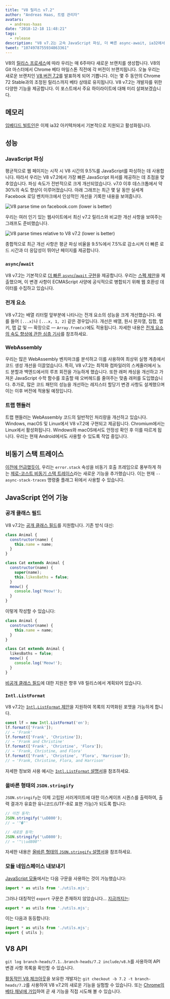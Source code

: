 ```yaml
---
title: "V8 릴리스 v7.2"
author: "Andreas Haas, 트랩 관리자"
avatars: 
  - andreas-haas
date: "2018-12-18 11:48:21"
tags: 
  - release
description: "V8 v7.2는 고속 JavaScript 파싱, 더 빠른 async-await, ia32에서의 메모리 소비 감소, 공개 클래스 필드 등 다양한 기능을 제공합니다!"
tweet: "1074978755934863361"
---
```

V8의 [릴리스 프로세스](/docs/release-process)에 따라 우리는 매 6주마다 새로운 브랜치를 생성합니다. V8의 Git 마스터에서 Chrome 베타 마일스톤 직전에 각 버전이 브랜치됩니다. 오늘 우리는 새로운 브랜치인 [V8 버전 7.2](https://chromium.googlesource.com/v8/v8.git/+log/branch-heads/7.2)를 발표하게 되어 기쁩니다. 이는 몇 주 동안의 Chrome 72 Stable과의 조정된 릴리스까지 베타 상태로 유지됩니다. V8 v7.2는 개발자를 위한 다양한 기능을 제공합니다. 이 포스트에서 주요 하이라이트에 대해 미리 살펴보겠습니다.

<!--truncate-->
## 메모리

[임베디드 빌트인](/blog/embedded-builtins)은 이제 ia32 아키텍처에서 기본적으로 지원되고 활성화됩니다.

## 성능

### JavaScript 파싱

평균적으로 웹 페이지는 시작 시 V8 시간의 9.5%를 JavaScript를 파싱하는 데 사용합니다. 따라서 우리는 V8 v7.2에서 가장 빠른 JavaScript 파서를 제공하는 데 초점을 맞추었습니다. 파싱 속도가 전반적으로 크게 개선되었습니다. v7.0 이후 데스크톱에서 약 30%의 속도 향상이 이루어졌습니다. 아래 그래프는 최근 몇 달 동안 실세계 Facebook 로딩 벤치마크에서 인상적인 개선을 기록한 내용을 보여줍니다.

![V8 parse time on facebook.com (lower is better)](/_img/v8-release-72/facebook-parse-time.png)

우리는 여러 인기 있는 웹사이트에서 최신 v7.2 릴리스와 비교한 개선 사항을 보여주는 그래프도 준비했습니다.

![V8 parse times relative to V8 v7.2 (lower is better)](/_img/v8-release-72/relative-parse-times.svg)

종합적으로 최근 개선 사항은 평균 파싱 비율을 9.5%에서 7.5%로 감소시켜 더 빠른 로드 시간과 더 응답성이 뛰어난 페이지를 제공합니다.

### `async`/`await`

V8 v7.2는 기본적으로 [더 빠른 `async`/`await` 구현](/blog/fast-async#await-under-the-hood)을 제공합니다. 우리는 [스펙 제안](https://github.com/tc39/ecma262/pull/1250)을 제출했으며, 이 변경 사항이 ECMAScript 사양에 공식적으로 병합되기 위해 웹 호환성 데이터를 수집하고 있습니다.

### 전개 요소

V8 v7.2는 배열 리터럴 앞부분에 나타나는 전개 요소의 성능을 크게 개선했습니다. 예를 들어 `[...x]`나 `[...x, 1, 2]` 같은 경우입니다. 개선은 배열, 원시 문자열, 집합, 맵 키, 맵 값 및 — 확장으로 — `Array.from(x)`에도 적용됩니다. 자세한 내용은 [전개 요소의 속도 향상에 관한 심층 기사](/blog/spread-elements)를 참조하세요.

### WebAssembly

우리는 많은 WebAssembly 벤치마크를 분석하고 이를 사용하여 최상위 실행 계층에서 코드 생성 개선을 이끌었습니다. 특히, V8 v7.2는 최적화 컴파일러의 스케줄러에서 노드 분할과 백엔드에서의 루프 회전을 가능하게 했습니다. 또한 래퍼 캐싱을 개선하고 가져온 JavaScript 수학 함수를 호출할 때 오버헤드를 줄여주는 맞춤 래퍼를 도입했습니다. 추가로, 많은 코드 패턴의 성능을 개선하는 레지스터 할당기 변경 사항도 설계했으며 이는 이후 버전에 적용될 예정입니다.

### 트랩 핸들러

트랩 핸들러는 WebAssembly 코드의 일반적인 처리량을 개선하고 있습니다. Windows, macOS 및 Linux에서 V8 v7.2에 구현되고 제공됩니다. Chromium에서는 Linux에서 활성화됩니다. Windows와 macOS에서도 안정성 확인 후 이를 따르게 됩니다. 우리는 현재 Android에서도 사용할 수 있도록 작업 중입니다.

## 비동기 스택 트레이스

[이전에 언급했듯이](/blog/fast-async#improved-developer-experience), 우리는 `error.stack` 속성을 비동기 호출 프레임으로 풍부하게 하는 [제로-코스트 비동기 스택 트레이스](https://bit.ly/v8-zero-cost-async-stack-traces)라는 새로운 기능을 추가했습니다. 이는 현재 `--async-stack-traces` 명령줄 플래그 뒤에서 사용할 수 있습니다.

## JavaScript 언어 기능

### 공개 클래스 필드

V8 v7.2는 [공개 클래스 필드](/features/class-fields)를 지원합니다. 기존 방식 대신:

```js
class Animal {
  constructor(name) {
    this.name = name;
  }
}

class Cat extends Animal {
  constructor(name) {
    super(name);
    this.likesBaths = false;
  }
  meow() {
    console.log('Meow!');
  }
}
```

이렇게 작성할 수 있습니다:

```js
class Animal {
  constructor(name) {
    this.name = name;
  }
}

class Cat extends Animal {
  likesBaths = false;
  meow() {
    console.log('Meow!');
  }
}
```

[비공개 클래스 필드](/features/class-fields#private-class-fields)에 대한 지원은 향후 V8 릴리스에서 계획되어 있습니다.

### `Intl.ListFormat`

V8 v7.2는 [`Intl.ListFormat` 제안](/features/intl-listformat)을 지원하여 목록의 지역화된 포맷을 가능하게 합니다.

```js
const lf = new Intl.ListFormat('en');
lf.format(['Frank']);
// → 'Frank'
lf.format(['Frank', 'Christine']);
// → 'Frank and Christine'
lf.format(['Frank', 'Christine', 'Flora']);
// → 'Frank, Christine, and Flora'
lf.format(['Frank', 'Christine', 'Flora', 'Harrison']);
// → 'Frank, Christine, Flora, and Harrison'
```

자세한 정보와 사용 예시는 [`Intl.ListFormat` 설명서](/features/intl-listformat)을 참조하세요.

### 올바른 형태의 `JSON.stringify`

`JSON.stringify`는 이제 고립된 서러게이트에 대한 이스케이프 시퀀스를 출력하여, 출력 결과가 유효한 유니코드(UTF-8로 표현 가능)가 되도록 합니다:

```js
// 이전 동작:
JSON.stringify('\uD800');
// → '"�"'

// 새로운 동작:
JSON.stringify('\uD800');
// → '"\\ud800"'
```

자세한 내용은 [올바른 형태의 `JSON.stringify` 설명서](/features/well-formed-json-stringify)을 참조하세요.

### 모듈 네임스페이스 내보내기

[JavaScript 모듈](/features/modules)에서는 다음 구문을 사용하는 것이 가능했습니다:

```js
import * as utils from './utils.mjs';
```

그러나 대칭적인 `export` 구문은 존재하지 않았습니다… [지금까지는](/features/module-namespace-exports):

```js
export * as utils from './utils.mjs';
```

이는 다음과 동등합니다:

```js
import * as utils from './utils.mjs';
export { utils };
```

## V8 API

`git log branch-heads/7.1..branch-heads/7.2 include/v8.h`를 사용하여 API 변경 사항 목록을 확인할 수 있습니다.

[활동적인 V8 체크아웃](/docs/source-code#using-git)을 보유한 개발자는 `git checkout -b 7.2 -t branch-heads/7.2`를 사용하여 V8 v7.2의 새로운 기능을 실험할 수 있습니다. 또는 [Chrome의 베타 채널에 가입](https://www.google.com/chrome/browser/beta.html)하여 곧 새 기능을 직접 시도해 볼 수 있습니다.
